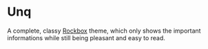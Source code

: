 Unq
===

A complete, classy [Rockbox](https://en.wikipedia.org/wiki/Rockbox) theme, which only shows the important informations while still being pleasant and easy to read.
